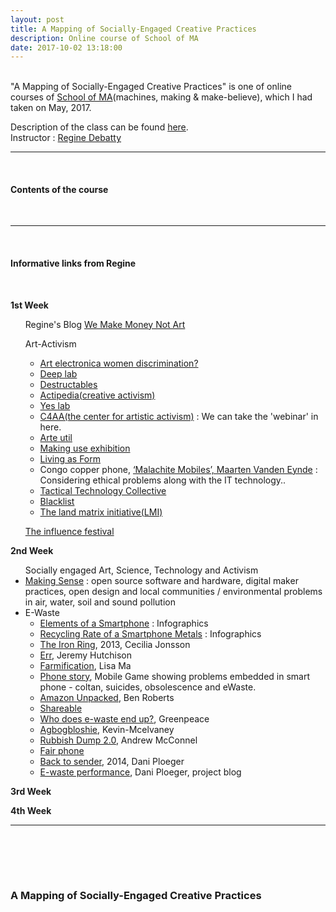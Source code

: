 ```yaml
---
layout: post
title: A Mapping of Socially-Engaged Creative Practices
description: Online course of School of MA
date: 2017-10-02 13:18:00
---
```


<br/>
"A Mapping of Socially-Engaged Creative Practices" is one of online courses of <a href="http://schoolofma.org" target="blank">School of MA</a>(machines, making & make-believe), which I had taken on May, 2017.

<p>
Description of the class can be found <a href="http://schoolofma.org/mapping-of/" target="blank">here</a>.
<br/>
Instructor : <a href="http://we-make-money-not-art.com/" target="blank">Regine Debatty</a>
</p>

***

<br/>
<h4>Contents of the course</h4>
<br/>

***

<br/>
<h4>Informative links from Regine</h4>
<br/>
<p>
<strong>1st Week</strong>
<br/>
<ul>
Regine's Blog <a href="http://we-make-money-not-art.com/" target="blank">We Make Money Not Art</a>
<br/>

Art-Activism
<ul>
<li>
<a href="https://www.theguardian.com/science/the-h-word/2016/sep/12/ars-electronica-festival-gender
https://www.artsy.net/article/artsy-editorial-venice-biennale-artists-numbers" target="blank">Art electronica women discrimination?</a>
</li>
<li>
<a href="http://www.deeplab.net/" target="blank">Deep lab</a>
</li>
<li>
<a href="http://destructables.org/" target="blank">Destructables</a>
</li>
<li>
<a href="https://actipedia.org/" target="blank">Actipedia(creative activism)</a>
</li>
<li>
<a href="http://yeslab.org/" target="blank">Yes lab</a>
</li>
<li>
<a href="https://artisticactivism.org/" target="blank">C4AA(the center for artistic activism)</a> : We can take the 'webinar' in here.
</li>
<li>
<a href="http://www.arte-util.org/" target="blank">Arte util</a>
</li>
<li>
<a href="http://makinguse.artmuseum.pl/en/" target="blank">Making use exhibition</a>
</li>
<li>
<a href="http://creativetime.org/programs/archive/2011/livingasform/archive.htm" target="blank">Living as Form</a>
</li>
<li>
Congo copper phone, <a href="http://www.maartenvandeneynde.com/?rd_project=malachite-mobiles&lang=en" target="blank">‘Malachite Mobiles’, Maarten Vanden Eynde</a> : Considering ethical problems along with the IT technology..
</li>
<li>
<a href="https://tacticaltech.org/" target="blank">Tactical Technology Collective</a>
</li>
<li>
<a href="https://blackl.st/" target="blank">Blacklist</a>
</li>
<li>
<a href="http://landmatrix.org/en/" target="blank">The land matrix initiative(LMI)</a>
</li>
</ul>

<a href="http://theinfluencers.org/en/node/1857" target="blank">The influence festival</a>
</ul>
</p>

<p>
<strong>2nd Week</strong>
<br/>
<ul>
Socially engaged Art, Science, Technology and Activism
  <li>
  <a href="http://making-sense.eu/" target="blank">Making Sense</a> : open source software and hardware, digital maker practices, open design and local communities / environmental problems in air, water, soil and sound pollution
  </li>
  <li>
  E-Waste
  <ul>
    <li>
    <a href="http://www.compoundchem.com/2014/02/19/the-chemical-elements-of-a-smartphone/" target="blank">Elements of a Smartphone</a> : Infographics
    </li>
    <li>
    <a href="http://www.compoundchem.com/2015/09/15/recycling-phone-elements/" target="blank">Recycling Rate of a Smartphone Metals</a> : Infographics
    </li>
    <li>
    <a href="http://www.ceciliajonsson.com/index.php?/inside/the-iron-ring/" target="blank">The Iron Ring</a>, 2013, Cecilia Jonsson
    </li>
    <li>
    <a href="http://www.jeremyhutchison.com/work/project47.html" target="blank">Err</a>, Jeremy Hutchison
    </li>
    <li>
    <a href="http://www.lisama.co.uk/works/2014/12/18/farmification" target="blank">Farmification</a>, Lisa Ma
    </li>
    <li>
    <a href="http://phonestory.org" target="blank">Phone story</a>, Mobile Game showing problems embedded in smart phone - coltan, suicides, obsolescence and eWaste.
    </li>
    <li>
    <a href="https://www.benrobertsphotography.com/work/amazon-unpacked/#4316" target="blank">Amazon Unpacked</a>, Ben Roberts
    </li>
    <li>
    <a href="https://www.shareable.net/sharing-cities-toolkit" target="blank">Shareable</a>
    </li>
    <li>
    <a href="http://www.greenpeace.org/international/en/campaigns/detox/electronics/the-e-waste-problem/where-does-e-waste-end-up/" target="blank">Who does e-waste end up?</a>, Greenpeace
    </li>
    <li>
    <a href="http://kevin-mcelvaney.com/portfolio/agbogbloshie/" target="blank">Agbogbloshie</a>, Kevin-Mcelvaney
    </li>
    <li>
    <a href="https://www.andrewmcconnell.com/Rubbish-Dump-2-0/1" target="blank">Rubbish Dump 2.0</a>, Andrew McConnel
    </li>
    <li>
    <a href="https://www.fairphone.com/en/" target="blank">Fair phone</a>
    </li>
    <li>
    <a href="https://www.daniploeger.org/" target="blank">Back to sender</a>, 2014, Dani Ploeger
    </li>
    <li>
    <a href="http://www.e-waste-performance.net/home.html" target="blank">E-waste performance</a>, Dani Ploeger, project blog
    </li>
  </ul>
  </li>
</ul>
</p>

<p>
<strong>3rd Week</strong>
<br/>
<ul>
  <ul>
  </ul>
</ul>
</p>

<p>
<strong>4th Week</strong>
<br/>
<ul>
  <ul>
  </ul>
</ul>
</p>

***


<br/>


<br/><br/>
### A Mapping of Socially-Engaged Creative Practices
